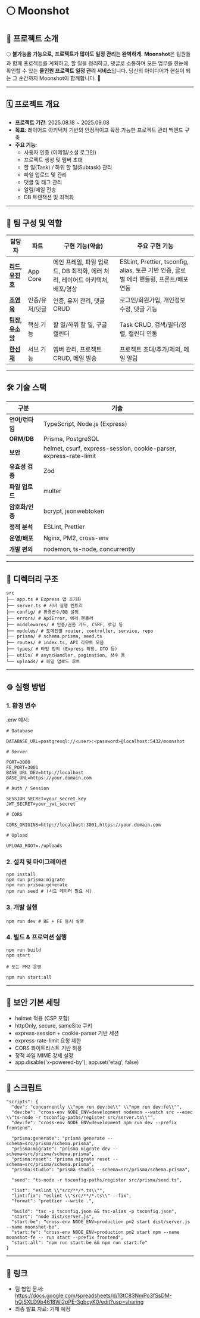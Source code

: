 # 🌕 Moonshot

## 📌 프로젝트 소개

🌕 **불가능을 가능으로, 프로젝트가 많아도 일정 관리는 완벽하게.**
**Moonshot**은 팀원들과 함께 프로젝트를 계획하고, 할 일을 정리하고, 댓글로 소통하며 모든 업무를 한눈에 확인할 수 있는 **올인원 프로젝트 일정 관리 서비스**입니다.
당신의 아이디어가 현실이 되는 그 순간까지 Moonshot이 함께합니다. 🚀

---

## 🗓 프로젝트 개요

- **프로젝트 기간**: 2025.08.18 ~ 2025.09.08
- **목표**: 레이어드 아키텍처 기반의 안정적이고 확장 가능한 프로젝트 관리 백엔드 구축
- **주요 기능**:
  - 사용자 인증 (이메일/소셜 로그인)
  - 프로젝트 생성 및 멤버 초대
  - 할 일(Task) / 하위 할 일(Subtask) 관리
  - 파일 업로드 및 관리
  - 댓글 및 태그 관리
  - 알림/메일 전송
  - DB 트랜잭션 및 최적화

---

## 👥 팀 구성 및 역할

| 담당자                                          | 파트           | 구현 기능(약술)                                                              | 주요 구현 기능                                                                          |
| ----------------------------------------------- | -------------- | ---------------------------------------------------------------------------- | --------------------------------------------------------------------------------------- |
| **[리드, 유진호](https://github.com/selentia)** | App Core       | 메인 프레임, 파일 업로드, DB 최적화, 에러 처리, 레이어드 아키텍처, 배포/영상 | ESLint, Prettier, tsconfig, alias, 토큰 기반 인증, 글로벌 에러 핸들링, 프론트/배포 연동 |
| **[조영욱](https://github.com/youngwookjo)**    | 인증/유저/댓글 | 인증, 유저 관리, 댓글 CRUD                                                   | 로그인/회원가입, 개인정보 수정, 댓글 기능                                               |
| **[팀장, 유소망](https://github.com/K-somang)** | 핵심 기능      | 할 일/하위 할 일, 구글 캘린더                                                | Task CRUD, 검색/필터/정렬, 캘린더 연동                                                  |
| **[한선재](https://github.com/HSunJ)**          | 서브 기능      | 멤버 관리, 프로젝트 CRUD, 메일 발송                                          | 프로젝트 초대/추가/제외, 메일 알림                                                      |

---

## 🛠 기술 스택

| 구분            | 기술                                                              |
| --------------- | ----------------------------------------------------------------- |
| **언어/런타임** | TypeScript, Node.js (Express)                                     |
| **ORM/DB**      | Prisma, PostgreSQL                                                |
| **보안**        | helmet, csurf, express-session, cookie-parser, express-rate-limit |
| **유효성 검증** | Zod                                                               |
| **파일 업로드** | multer                                                            |
| **암호화/인증** | bcrypt, jsonwebtoken                                              |
| **정적 분석**   | ESLint, Prettier                                                  |
| **운영/배포**   | Nginx, PM2, cross-env                                             |
| **개발 편의**   | nodemon, ts-node, concurrently                                    |

---

## 📂 디렉터리 구조

```
src
├── app.ts # Express 앱 초기화
├── server.ts # 서버 실행 엔트리
├── config/ # 환경변수/DB 설정
├── errors/ # ApiError, 에러 핸들러
├── middlewares/ # 인증/권한 가드, CSRF, 로깅 등
├── modules/ # 도메인별 router, controller, service, repo
├── prisma/ # schema.prisma, seed.ts
├── routes/ # index.ts, API 라우트 모음
├── types/ # 타입 정의 (Express 확장, DTO 등)
├── utils/ # asyncHandler, pagination, 상수 등
└── uploads/ # 파일 업로드 루트
```

---

## ⚙️ 실행 방법

### 1. 환경 변수

.env 예시:

```
# Database

DATABASE_URL=postgresql://<user>:<password>@localhost:5432/moonshot

# Server

PORT=3000
FE_PORT=3001
BASE_URL_DEV=http://localhost
BASE_URL=https://your.domain.com

# Auth / Session

SESSION_SECRET=your_secret_key
JWT_SECRET=your_jwt_secret

# CORS

CORS_ORIGINS=http://localhost:3001,https://your.domain.com

# Upload

UPLOAD_ROOT=./uploads
```

### 2. 설치 및 마이그레이션

```
npm install
npm run prisma:migrate
npm run prisma:generate
npm run seed # (시드 데이터 필요 시)
```

### 3. 개발 실행

```
npm run dev # BE + FE 동시 실행
```

### 4. 빌드 & 프로덕션 실행

```
npm run build
npm start

# 또는 PM2 운영

npm run start:all
```

---

## 🔐 보안 기본 세팅

- helmet 적용 (CSP 포함)
- httpOnly, secure, sameSite 쿠키
- express-session + cookie-parser 기반 세션
- express-rate-limit 요청 제한
- CORS 화이트리스트 기반 허용
- 정적 파일 MIME 강제 설정
- app.disable('x-powered-by'), app.set('etag', false)

---

## 📜 스크립트

```
"scripts": {
  "dev": "concurrently \\"npm run dev:be\\" \\"npm run dev:fe\\"",
  "dev:be": "cross-env NODE_ENV=development nodemon --watch src --exec \\"ts-node -r tsconfig-paths/register src/server.ts\\"",
  "dev:fe": "cross-env NODE_ENV=development npm run dev --prefix frontend",

  "prisma:generate": "prisma generate --schema=src/prisma/schema.prisma",
  "prisma:migrate": "prisma migrate dev --schema=src/prisma/schema.prisma",
  "prisma:reset": "prisma migrate reset --schema=src/prisma/schema.prisma",
  "prisma:studio": "prisma studio --schema=src/prisma/schema.prisma",

  "seed": "ts-node -r tsconfig-paths/register src/prisma/seed.ts",

  "lint": "eslint \\"src/**/*.ts\\"",
  "lint:fix": "eslint \\"src/**/*.ts\\" --fix",
  "format": "prettier --write .",

  "build": "tsc -p tsconfig.json && tsc-alias -p tsconfig.json",
  "start": "node dist/server.js",
  "start:be": "cross-env NODE_ENV=production pm2 start dist/server.js --name moonshot-be",
  "start:fe": "cross-env NODE_ENV=production pm2 start npm --name moonshot-fe -- run start --prefix frontend",
  "start:all": "npm run start:be && npm run start:fe"
}
```

---

## 📌 링크

- 팀 협업 문서: https://docs.google.com/spreadsheets/d/13tC83NmPo3fSsDM-hQjSXLD9b4618Wi2pPE-3gbcyK0/edit?usp=sharing
- 최종 발표 자료: 기재 예정
